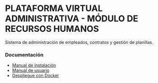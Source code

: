 # PLATAFORMA VIRTUAL ADMINISTRATIVA - MÓDULO DE RECURSOS HUMANOS

Sistema de administración de empleados, contratos y gestión de planillas.

### Documentación

* [Manual de instalación](./INSTALL.md)
* [Manual de usuario](./docs/MANUAL.mda)
* [Despliegue con Docker](./docs/docker/README.md)
